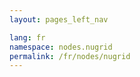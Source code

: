 ```yaml
---
layout: pages_left_nav

lang: fr
namespace: nodes.nugrid
permalink: /fr/nodes/nugrid
---
```


<!-- Content start -->

<!-- Content end -->
